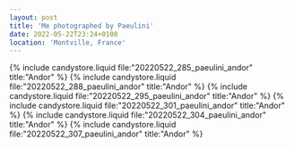 ```yaml
---
layout: post
title: 'Me photographed by Paeulini'
date: 2022-05-22T23:24+0100
location: 'Montville, France'
---
```


{% include candystore.liquid file:"20220522_285_paeulini_andor" title:"Andor" %}
{% include candystore.liquid file:"20220522_288_paeulini_andor" title:"Andor" %}
{% include candystore.liquid file:"20220522_295_paeulini_andor" title:"Andor" %}
{% include candystore.liquid file:"20220522_301_paeulini_andor" title:"Andor" %}
{% include candystore.liquid file:"20220522_304_paeulini_andor" title:"Andor" %}
{% include candystore.liquid file:"20220522_307_paeulini_andor" title:"Andor" %}